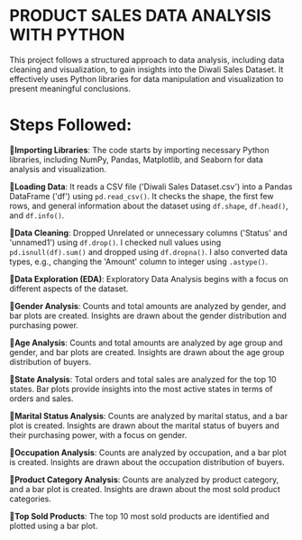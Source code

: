 # PRODUCT SALES DATA ANALYSIS WITH PYTHON

This project follows a structured approach to data analysis, including data cleaning and visualization, to gain insights into the Diwali Sales Dataset. It effectively uses Python libraries for data manipulation and visualization to present meaningful conclusions.

# Steps Followed:

🔸**Importing Libraries**: The code starts by importing necessary Python libraries, including NumPy, Pandas, Matplotlib, and Seaborn for data analysis and visualization.

🔸**Loading Data**: It reads a CSV file ('Diwali Sales Dataset.csv') into a Pandas DataFrame ('df') using `pd.read_csv()`. It checks the shape, the first few rows, and general information about the dataset using `df.shape`, `df.head()`, and `df.info()`.

🔸**Data Cleaning**: Dropped Unrelated or unnecessary columns ('Status' and 'unnamed1') using `df.drop()`. I checked null values using `pd.isnull(df).sum()` and dropped using `df.dropna()`. I also converted data types, e.g., changing the 'Amount' column to integer using `.astype()`.

🔸**Data Exploration (EDA)**: Exploratory Data Analysis begins with a focus on different aspects of the dataset.

🔸**Gender Analysis**: Counts and total amounts are analyzed by gender, and bar plots are created. Insights are drawn about the gender distribution and purchasing power.

🔸**Age Analysis**: Counts and total amounts are analyzed by age group and gender, and bar plots are created. Insights are drawn about the age group distribution of buyers.

🔸**State Analysis**: Total orders and total sales are analyzed for the top 10 states. Bar plots provide insights into the most active states in terms of orders and sales.

🔸**Marital Status Analysis**: Counts are analyzed by marital status, and a bar plot is created. Insights are drawn about the marital status of buyers and their purchasing power, with a focus on gender.

🔸**Occupation Analysis**: Counts are analyzed by occupation, and a bar plot is created. Insights are drawn about the occupation distribution of buyers.

🔸**Product Category Analysis**: Counts are analyzed by product category, and a bar plot is created. Insights are drawn about the most sold product categories.

🔸**Top Sold Products**: The top 10 most sold products are identified and plotted using a bar plot.
